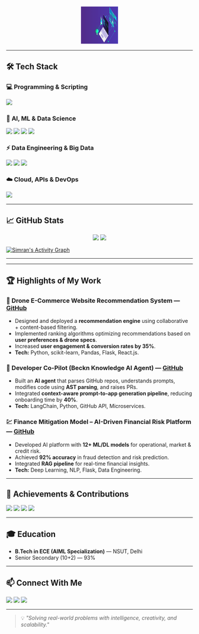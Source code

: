 <!-- Animated Header -->
<p align="center">
  <img src="https://github.com/simran1devloper/simran1devloper/blob/main/git_portfoliio.gif" height=100 width="100" alt="Welcome Animation">
</p>


---


## 🛠 Tech Stack

### 💻 **Programming & Scripting**
<p align="left">
  <img src="https://skillicons.dev/icons?i=python,cpp,r,js,sql" />
</p>

### 🤖 **AI, ML & Data Science**
<p align="left">
  <img src="https://skillicons.dev/icons?i=tensorflow,pytorch" /> 
  <img src="https://skillicons.dev/icons?i=scikitlearn" />
  <img src="https://skillicons.dev/icons?i=opencv" />
  <img src="https://skillicons.dev/icons?i=pandas" />
</p>

### ⚡ **Data Engineering & Big Data**
<p align="left">
  <img src="https://skillicons.dev/icons?i=docker,kubernetes" />
  <img src="https://skillicons.dev/icons?i=postgres,mongodb,mysql" />
  <img src="https://skillicons.dev/icons?i=flask,react" />
</p>

### ☁️ **Cloud, APIs & DevOps**
<p align="left">
  <img src="https://skillicons.dev/icons?i=aws,azure,gcp,git,github" />
</p>

---

<!-- Stats Card -->
## 📈 GitHub Stats
<div align="center">
  <img src="https://github-readme-stats.vercel.app/api?username=simran1devloper&show_icons=true&count_private=true&theme=gotham&hide_border=true" height="180" />
  <img src="https://github-readme-stats.vercel.app/api/top-langs?username=simran1devloper&layout=compact&langs_count=8&theme=gotham&hide_border=true" height="180" />
</div>

[![Simran's Activity Graph](https://github-readme-activity-graph.vercel.app/graph?username=simran1devloper&bg_color=0c1014&color=1E90FF&line=1E90FF&point=1E90FF&area=true&hide_border=true)](https://github.com/simran1devloper)

---


---

## 🏆 Highlights of My Work

### 🛒 Drone E-Commerce Website Recommendation System — [GitHub](#)
- Designed and deployed a **recommendation engine** using collaborative + content-based filtering.
- Implemented ranking algorithms optimizing recommendations based on **user preferences & drone specs**.
- Increased **user engagement & conversion rates by 35%**.
- **Tech:** Python, scikit-learn, Pandas, Flask, React.js.

### 🤖 Developer Co-Pilot (Beckn Knowledge AI Agent) — [GitHub](#)
- Built an **AI agent** that parses GitHub repos, understands prompts, modifies code using **AST parsing**, and raises PRs.
- Integrated **context-aware prompt-to-app generation pipeline**, reducing onboarding time by **40%**.
- **Tech:** LangChain, Python, GitHub API, Microservices.

### 💹 Finance Mitigation Model – AI-Driven Financial Risk Platform — [GitHub](#)
- Developed AI platform with **12+ ML/DL models** for operational, market & credit risk.
- Achieved **92% accuracy** in fraud detection and risk prediction.
- Integrated **RAG pipeline** for real-time financial insights.
- **Tech:** Deep Learning, NLP, Flask, Data Engineering.

---

## 🏅 Achievements & Contributions
<p align="left">
  <img src="https://img.shields.io/badge/🥇_Google_Hackathon-EcoScan_Generative_AI_App-blue?style=for-the-badge" />
  <img src="https://img.shields.io/badge/🥈_Bank_of_Baroda-Fintech_AI_Risk_Mitigation-purple?style=for-the-badge" />
  <img src="https://img.shields.io/badge/🥉_Smart_India_Hackathon-Blockchain_AI_Waste_Segregation-orange?style=for-the-badge" />
  <img src="https://img.shields.io/badge/C4GT_2025-Contributor-green?style=for-the-badge" />
</p>

---

## 🎓 Education
- **B.Tech in ECE (AIML Specialization)** — NSUT, Delhi
- Senior Secondary (10+2) — 93%

---

## 📫 Connect With Me
<p align="left">
  <a href="mailto:simran.101.simran.1@gmail.com"><img src="https://skillicons.dev/icons?i=gmail" /></a>
  <a href="https://www.linkedin.com/in/simran-%E2%80%8E-1245a12b1/"><img src="https://skillicons.dev/icons?i=linkedin" /></a>
  <a href="https://x.com/simran.101.simran.1"><img src="https://skillicons.dev/icons?i=twitter" /></a>
</p>

---

> 💡 *"Solving real-world problems with intelligence, creativity, and scalability."*
